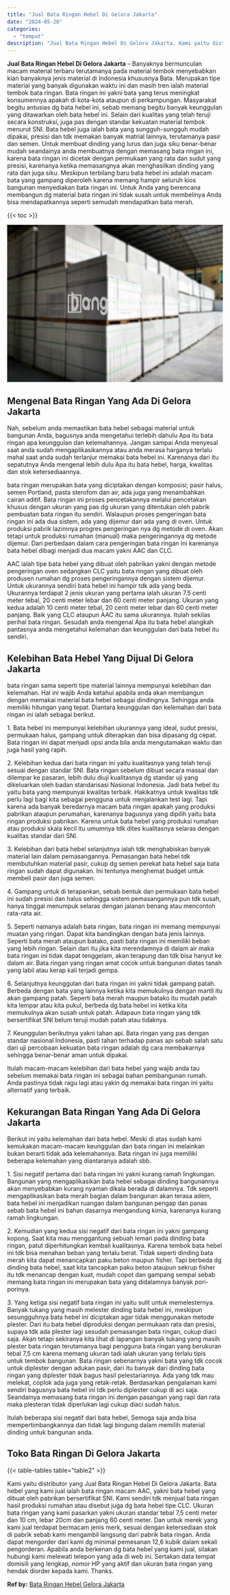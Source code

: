 ```yaml
---
title: "Jual Bata Ringan Hebel Di Gelora Jakarta"
date: "2024-05-20"
categories: 
  - "tempat"
description: "Jual Bata Ringan Hebel Di Gelora Jakarta. Kami yaitu distributor yang Jual Bata Ringan Hebel Di Gelora Jakarta. Bata hebel yang kami jual ialah bata ringan m..."
---
```


**Jual Bata Ringan Hebel Di Gelora Jakarta** – Banyaknya bermunculan macam material terbaru terutamanya pada material tembok menyebabkan kian banyaknya jenis material di Indonesia khususnya Bata. Merupakan tipe material yang banyak digunakan waktu ini dan masih tren ialah material tembok bata ringan. Bata ringan ini yakni bata yang terus meningkat konsumennya apakah di kota-kota ataupun di perkampungan. Masyarakat begitu antusias dg bata hebel ini, sebab memang begitu banyak keunggulan yang ditawarkan oleh bata hebel ini. Selain dari kualitas yang telah teruji secara konstruksi, juga pas dengan standar kekuatan material tembok menurut SNI. Bata hebel juga ialah bata yang sungguh-sungguh mudah dipakai, presisi dan tdk memakan banyak matrial lainnya, terutamanya pasir dan semen. Untuk membuat dinding yang lurus dan juga siku benar-benar mudah seandainya anda membuatnya dengan memasang bata ringan ini, karena bata ringan ini dicetak dengan permukaan yang rata dan sudut yang presisi, karenanya ketika memasangnya akan menghasilkan dinding yang rata dan juga siku. Meskipun terbilang baru bata hebel ini adalah macam bata yang gampang diperoleh karena memang hampir seluruh kios bangunan menyediakan bata ringan ini. Untuk Anda yang berencana membangun dg material bata ringan ini tidak susah untuk membelinya Anda bisa mendapatkannya seperti semudah mendapatkan bata merah.

{{< toc >}}

![Jual Bata Ringan Hebel Di Gelora Jakarta](/images/jual-hebel-murah-29.png)

## Mengenal Bata Ringan Yang Ada Di Gelora Jakarta

Nah, sebelum anda memastikan bata hebel sebagai material untuk bangunan Anda, bagusnya anda mengetahui terlebih dahulu Apa itu bata ringan apa keunggulan dan kelemahannya. Jangan sampai Anda menyesal saat anda sudah mengaplikasikannya atau anda merasa harganya terlalu mahal saat anda sudah terlanjur memakai bata hebel ini. Karenanya dari itu sepatutnya Anda mengenal lebih dulu Apa itu bata hebel, harga, kwalitas dan stok ketersediaannya.

bata ringan merupakan bata yang diciptakan dengan komposisi; pasir halus, semen Portland, pasta sterofom dan air, ada juga yang menambahkan cairan aditif. Bata ringan ini proses pencetakannya melalui pencetakan khusus dengan ukuran yang pas dg ukuran yang ditentukan oleh pabrik pembuatan bata ringan itu sendiri. Walaupun proses pengeringan bata ringan ini ada dua sistem, ada yang dijemur dan ada yang di oven. Untuk produksi pabrik lazimnya progres pengeringan nya dg metode di oven. Akan tetapi untuk produksi rumahan (manual) maka pengeringannya dg metode dijemur. Dari perbedaan dalam cara pengeringan bata ringan ini karenanya bata hebel dibagi menjadi dua macam yakni AAC dan CLC.

AAC ialah tipe bata hebel yang dibuat oleh pabrikan yakni dengan metode pengeringan oven sedangkan CLC yaitu bata ringan yang dibuat oleh produsen rumahan dg proses pengeringannya dengan sistem dijemur. Untuk ukurannya sendiri bata hebel ini hampir tdk ada yang beda. Ukurannya terdapat 2 jenis ukuran yang pertama ialah ukuran 7.5 centi meter tebal, 20 centi meter lebar dan 60 centi meter panjang. Ukuran yang kedua adalah 10 centi meter tebal, 20 centi meter lebar dan 60 centi meter panjang. Baik yang CLC ataupun AAC itu sama ukurannya. Itulah sekilas perihal bata ringan. Sesudah anda mengenal Apa itu bata hebel alangkah pantasnya anda mengetahui kelemahan dan keunggulan dari bata hebel itu sendiri.

## Kelebihan Bata Hebel Yang Dijual Di Gelora Jakarta

bata ringan sama seperti tipe material lainnya mempunyai kelebihan dan kelemahan. Hal ini wajib Anda ketahui apabila anda akan membangun dengan memakai material bata hebel sebagai dindingnya. Sehingga anda memiliki hitungan yang tepat. Diantara keunggulan dan kelemahan dari bata ringan ini ialah sebagai berikut.

1\. Bata hebel ini mempunyai kelebihan ukurannya yang ideal, sudut presisi, permukaan halus, gampang untuk diterapkan dan bisa dipasang dg cepat. Bata ringan ini dapat menjadi opsi anda bila anda mengutamakan waktu dan juga hasil yang rapih.

2\. Kelebihan kedua dari bata ringan ini yaitu kualitasnya yang telah teruji sesuai dengan standar SNI. Bata ringan sebelum dibuat secara massal dan dilempar ke pasaran, lebih dulu diuji kualitasnya dg standar uji yang dikeluarkan oleh badan standarisasi Nasional Indonesia. Jadi bata hebel itu yaitu bata yang mempunyai kwalitas terbaik. Hakikatnya untuk kwalitas tdk perlu lagi bagi kita sebagai pengguna untuk menjalankan test lagi. Tapi karena ada banyak beredarnya macam bata ringan apakah yang produksi pabrikan ataupun perumahan, karenanya bagusnya yang dipilih yaitu bata ringan produksi pabrikan. Karena untuk bata hebel yang produksi rumahan atau produksi skala kecil itu umumnya tdk dites kualitasnya selaras dengan kualitas standar dari SNI.

3\. Kelebihan dari bata hebel selanjutnya ialah tdk menghabiskan banyak material lain dalam pemasangannya. Pemasangan bata hebel tdk membutuhkan material pasir, cukup dg semen perekat bata hebel saja bata ringan sudah dapat digunakan. Ini tentunya menghemat budget untuk membeli pasir dan juga semen.

4\. Gampang untuk di terapankan, sebab bentuk dan permukaan bata hebel ini sudah presisi dan halus sehingga sistem pemasangannya pun tdk susah, hanya tinggal menumpuk selaras dengan jalanan benang atau mencontoh rata-rata air.

5\. Seperti namanya adalah bata ringan, bata ringan ini memang mempunyai muatan yang ringan. Dapat kita bandingkan dengan bata jenis lainnya. Seperti bata merah ataupun batako, pasti bata ringan ini memiliki beban yang lebih ringan. Selain dari itu jika kita merendamnya di dalam air maka bata ringan ini tidak dapat tenggelam, akan terapung dan tdk bisa hanyut ke dalam air. Bata ringan yang ringan amat cocok untuk bangunan diatas tanah yang labil atau kerap kali terjadi gempa.

6\. Selanjutnya keunggulan dari bata ringan ini yakni tidak gampang patah. Berbeda dengan bata yang lainnya ketika kita memukulnya dengan martil itu akan gampang patah. Seperti bata merah maupun batako itu mudah patah kita lempar atau kita pukul, berbeda dg bata hebel ini ketika kita memukulnya akan susah untuk patah. Adapaun bata ringan yang tdk bersertifikat SNI belum teruji mudah patah atau tidaknya.

7\. Keunggulan berikutnya yakni tahan api. Bata ringan yang pas dengan standar nasional Indonesia, pasti tahan terhadap panas api sebab salah satu dari uji percobaan kekuatan bata ringan adalah dg cara membakarnya sehingga benar-benar aman untuk dipakai.

Itulah macam-macam kelebihan dari bata hebel yang wajib anda tau sebelum memakai bata ringan ini sebagai bahan pembangunan rumah. Anda pastinya tidak ragu lagi atau yakin dg memakai bata ringan ini yaitu alternatif yang terbaik.

## Kekurangan Bata Ringan Yang Ada Di Gelora Jakarta

Berikut ini yaitu kelemahan dari bata hebel. Meski di atas sudah kami kemukakan macam-macam keunggulan dari bata ringan ini melainkan bukan berarti tidak ada kelemahannya. Bata ringan ini juga memiliki beberapa kelemahan yang diantaranya adalah sbb.

1\. Sisi negatif pertama dari bata ringan ini yakni kurang ramah lingkungan. Bangunan yang mengaplikasikan bata hebel sebagai dinding bangunannya akan menyebabkan kurang nyaman dikala berada di dalamnya. Tdk seperti mengaplikasikan bata merah bagian dalam bangunan akan terasa adem, bata hebel ini menjadikan ruangan dalam bangunan pengap dan panas sebab bata hebel ini bahan dasarnya mengandung kimia, karenanya kurang ramah lingkungan.

2\. Kemudian yang kedua sisi negatif dari bata ringan ini yakni gampang kopong. Saat kita mau menggantung sebuah lemari pada dinding bata ringan, patut diperhitungkan kembali kualitasnya. Karena tembok bata hebel ini tdk bisa menahan beban yang terlalu berat. Tidak seperti dinding bata merah kita dapat menancapkan paku beton maupun fisher. Tapi berbeda dg dinding bata hebel, saat kita tancapkan paku beton ataupun sekrup fisher itu tdk menancap dengan kuat, mudah copot dan gampang sempal sebab memang bata ringan ini merupakan bata yang didalamnya banyak pori-porinya.

3\. Yang ketiga sisi negatif bata ringan ini yaitu sulit untuk memelesternya. Banyak tukang yang masih melester dinding bata hebel ini, meskipun sesungguhnya bata hebel ini diciptakan agar tidak menggunakan metode plester. Dari itu bata hebel diproduksi dengan permukaan rata dan presisi, supaya tdk ada plester lagi sesudah pemasangan bata ringan, cukup diaci saja. Akan tetapi sekiranya kita lihat di lapangan banyak tukang yang masih plester bata ringan terutamanya bagi pengguna bata ringan yang berukuran tebal 7,5 cm karena memang ukuran tadi ialah ukuran yang terlalu tipis untuk tembok bangunan. Bata ringan sebenarnya yakni bata yang tdk cocok untuk diplester dengan adukan pasir, dari itu banyak dari dinding bata ringan yang diplester tidak bagus hasil pelestariannya. Ada yang tdk mau melekat, coplok ada juga yang retak-retak. Berdasarkan pengalaman kami sendiri bagusnya bata hebel ini tdk perlu diplester cukup di aci saja. Seandainya memasang bata ringan ini dengan pasangan yang rapi dan rata maka plesteran tidak diperlukan lagi cukup diaci sudah halus.

Itulah beberapa sisi negatif dari bata hebel, Semoga saja anda bisa mempertimbangkannya dan tidak lagi bingung dalam memilih material dinding untuk bangunan anda.

## Toko Bata Ringan Di Gelora Jakarta

{{< table-tables table="table2" >}}

Kami yaitu distributor yang Jual Bata Ringan Hebel Di Gelora Jakarta. Bata hebel yang kami jual ialah bata ringan macam AAC, yakni bata hebel yang dibuat oleh pabrikan bersertifikat SNI. Kami sendiri tdk menjual bata ringan hasil produksi rumahan atau disebut juga dg bata hebel tipe CLC. Ukuran bata ringan yang kami pasarkan yakni ukuran standar tebal 7,5 centi meter dan 10 cm, lebar 20cm dan panjang 60 centi meter. Dan untuk merek yang kami jual terdapat bermacam jenis merk, sesuai dengan ketersediaan stok di pabrik sebab kami mengambil langsung dari pabrik bata ringan. Anda dapat mengorder dari kami dg minimal pemesanan 12,6 kubik dalam sekali pengorderan. Apabila anda berkenan dg bata hebel yang kami jual, silakan hubungi kami melewati telepon yang ada di web ini. Sertakan data tempat domisili yang lengkap, nomor HP yang aktif dan ukuran bata ringan yang hendak diorder kepada kami. Thanks.

**Ref by:** [Bata Ringan Hebel Gelora Jakarta](https://id.wikipedia.org/wiki/Bata)
